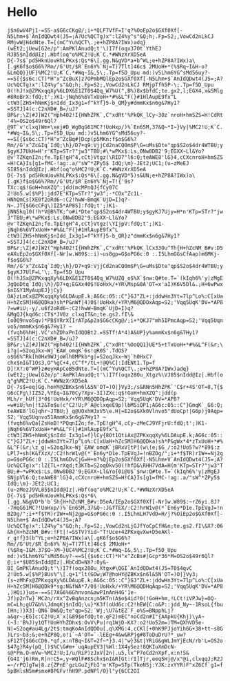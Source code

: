 # Hello

```j$n6wV4Pj1-=SS-a$G6cCKg@/;i+*QLF7VfF=I'q?%OoEp2o$GXf0Xf[-N5Lhm+$`AnIdQDwt4(J5=;A?Uc%QCTg)x":lZ4%y^s"&Q;h;.Fp=S2;,VowCd2nLkCJ RMjwW|H4dNte.T=[(mC^Yu%QCT\.;e+hZP8A?IWx)adq}(wEt2;jUew[G2e/p":AmPKlAnudQ;t'\)I7f(oqx37Ot`YthEJ RJ85$nIdd@Iz|.Hbf(oq"o%MC2!U;K`C.*#WNzXrXD5eA D{-7s$`pd5HknUovHhLPKx$:Qs*6\[.gg.N&gVD*a+b^WL;e+hZP8A?IWx)a\[.gK6f$o$G6%?Rm//G'Ut/$R`En6Y%`Nj=T)7Tlt]46c$ 2MUoH+*(%$Rq~I&H-o?&LmQQ}}UF}%MC2!U;K`C.*#Wq~I&,5\;.Tp=f5D_Upu md:)v5Lhm6YG^sMd56uy?-==S[{$s6c:CT)*H"x^ZcBuX|z7OPmbMQlEp2o$GXf0Xf[-N5Lhm+$`AnIdQDwt4(J5=;A?Uc%QCTg)x":lZ4%y^s"&Q;h;.Fp=S2;,VowCd2nLkCJ RMjpTfh5P-\;.Tp=f5D_Upu 0(!hJ!x@ZPKxqqXy%6LDX&E1ZT0$4Qq_W7%U(",B%)8x$bfdC;te.gx2,l;EGX4,x&SMlg#8RoBrX:fdQ;t';)K1-jNqh6%6VTxUoH+*#%&L^F(}#1HlAupE9fx^L ctW3[ZH5+hNmKj$nIdd_Ix3g1=f^kYf}5-b_QM}y#dmmKx$n6g&7Hy1?=SSTJ]4(c:C2nXD#_B=/uJ?BP&r;\Z|#J]W2(^Hph402!I{HWhZPK`,C"xdRt'%PkQK_lCy~3Oz`nroH+hmSZS=H!CdRt'4%=OS2o$49r6Ql?@9T`v'clxq)Wm+\xej#D_WgBqG61MC?!UoHxp/)%`En65M,37&Q~*I~}Vy|%MC2!U;K`C.*#Wq~I&,5\;.Tp=f5D_Upu md:)v5Lhm6YG^sMd56uy?-==S[{$s6c:CT)*H"x^ZcBq#|Dcp(p5MKn:f$o$G6%?Rm//G'x^Zc&Iq`IdQ;\h}/D7+q9:VjjCd2naCQ0m$P\G=uMs$Dte"qp$S2o$4dr4WTBU;y$gyKJ7UkH=H'r'KTp=STr?"jw3"TBU;#\*wPKx$:Ls,0Nw8DB2'9;EGXX~Ll&Yo?@v'TZKqnI2n;fe.TpE!gH^4,cCt}Vtgz(\RID7"l6:Q;teAWE8'lG}4,cCXcnroH+hmSZS=H!CA}Is[g1=fMC-!ag:.a/"sW^*ZPy5$ IdQ;\m}-JEt2;UC1;(u~zMeEJ SI85$nIdd@Iz|.Hbf(oq"o%MC2!U;K`C.*#WNzXrXD5eA D{-7s$`pd5HknUovHhLPKx$:Qs*6\[.gg.N&gVD*5)s&UN;e+hZP8A?IWx)a\[.gK}f$o$G6%?Rm//G'Ut/$R`En6Y%`Nj=T!{'9s?TXc:q$!GoH+hmXZQ^:jdd(mcMPnQJ{fCy07C 2!Uo5.w[$%P}:jdd7E'KTp=STr?"jw3";-*COx^Zc1L-HNhQmCs[XE0f2oRd6~:C2!hwW~BmqK`UjD=I)q?-N~.JT{$G6cCFg\)IZ5*AP8S]:fdQ;t';)K1-jNNSkq]0(!h*V@B%TK;^o#i*Dte"qp$S2o$4dr4WTBU;y$gyKJ7Ujy=H*n'KTp=STr?"jw3"TBU;#\*wPKx$:Ls,0Nw8DB2'9;EGXX~Ll&Yo?@v'TZKqnI2n;fe.TpE!gH^4,cCt}Vtgz(\YIjpV:fdQ;t';)K1-jNqh6%6VTxUoH+*#%&L^F(}#1HlAupE9fx^L ctW3[ZH5+hNmKj$nIdd_Ix3g1=f^kYf}5-b_QR}z"dmmKx$n6g&7Hy1?=SSTJ]4(c:C2nXD#_B=/uJ?BP&r;\Z|#J]W2(^Hph402!I{HWhZPK`,C"xdRt'%PkQK_lCx33Ou^Th{H+hZcNM_B#v:D5eAXuEp2o$GXf0Xf[-Nr]w.W89$::i)~us8gp=G$oPG6c:0 :.I5LhmGGsCfAap)m6MKj-f$o$G6%?Rm//G'x^Zc&Iq`IdQ;\h}/D7+q9:VjjCd2naCQ0m$P\G=uMs$Dte"qp$S2o$4dr4WTBU;y$gyKJ7UlF=L'\;.Tp=f5D_Upu 0(!hJSx@ZPKxqqXy%6LDX&E1ZT0$4Qq_W7%UZQ_o$%X`$nw:Q#te.T=`(kIqh6%'y|zMgEJgQoDtq`IdQ;\h}/D7+q;EGXx40$!UoHxk/+YR\Msp&0A'OT=x'aI)K6V5Dl&.;H+6wPwx$nI&Y1MyAupEJ}jCy} OA}zLmCx@ZPKxqqXy%6LDAupE.k;AG6c:05::C"}GJ"ZL+:jddwHn3Yt=7lp^Lo%:C[xUaH+hZcSM]H6@QDka)sh*P&nWf|4)0$!UoHxk/+YR\M6@QDOxAqp=S2;'Vqq5UqK'DV=*AP8?=w#iU;-y/.u6f2oRd6~:C2!hwW~BmqK`UjD=I)q?&MgQJ{kqd6c:CT$*JV0z_clxqIT&n;te.gs2.fI\&[o0Q9nvo5qv)*PB$YRrX[IrATp&p2a$G6cCKg@/;i+*QKJ7"mh5IPmcAqp=S2;'Vqq5Uqnvo5/mmmKx$n6g&7Hy1? ~(fvqh6%hHj.VC'xhZDhxPnIdQDBt2.=SSTf!A*4)A&UP}y%ammKx$n6g&7Hy1?=SSTJ]4(c:C2nXD#_B=/uJ?BP&r;\Z|#J]W2(^Hph402!I{HWhZPK`,C"xdRt'%OoQQ1}UE*5+tTxUoH+*#%&L^F(&r;\i?g|=S2oqJkx~Wj`EAW_omqK`6s!qR0S'.TdOS?o$G6%^Rk[h0Hx9WJjoWlh8MPkb*g|=S2oqJkx~Wj`h0HxC?chx$nI&T1Os3,O"%gC+4,cC^f*/tL+!@Q%C]:IdENt1.Tp=f D]!X?:0^WP}z#eyHApCeB5dNte.T=[(mC^Yu%QCT\.;e+hZP8A?IWx)adq}(wEt2;jUew[G2e/p":AmPKlAnudQ;t'\)I7f(oqx28Ou_Xtgz%\VJ85$nIdd@Iz|.Hbf(oq"g%MC2!U;K`C.*#WNzXrXD5eA D{-7s$=eq]Gg.hoHY@ZBKx$n6l&5N'OT=)O|}Vy3;/s&RNn5HhZPK`'C$r+4S'OT=8,T{$G6cCFg\)IZ52,%YEq~I&70Cy?Xpv-3I)ZXc:q$!GoH+hmXZQ^:jdd(p MLh/r_hUf|3*0$!UoHxk/+YR\M6@QDOpAqp=S2;'Vqq5UqK'DV=*AP8?=w#iU;%n|!t2&To$u(c"C2!U;P`A@clxqeE9p)lbMSiQP1;AG6c:05::C"}GmqK`_G6:Q;teAWE8'lG}qhr~JTBU;}_q@UOxhHJxV5\e.H|=E2o$GXk0Vlnvo5"dUoCp!|G6p)j9Aqp=S2;'Vqq5Uqnvo51AmmKx$n6g&7Hy1? ~(fvqh6%vQa[ZsHoB!*PQqnI2n;fe.TpE!gH^4,cCy~zMeCJ9YFjrU:fdQ;t';)K1-jNqh6%6VTxUoH+*#%&L^F(}#1HlAupE9fx^L ctW3[ZH5+hNmKj$nIdd_Ix3g1=f}lCy{8Ot1QtiAx@ZPKxqqXy%6LDAupE.k;AG6c:05::C"}GJ"ZL+:jddwHn3Yt=7lp^Lo%:C[xUaH+hZcSM]H6@QDka)sh*P&gWx*4*zTxUoH+*#%&L^F(&r;\z_g|=S2oqJkx~Wj`EAW_omqK`jBRxV[tP](w\(e;$G_/:o2!Uo5?w?*89$:z LPl7+sh(K&fXzX/:C2!hrW1v@(*`En6y*D1e.TpEVgJ=!nBZOg/";i+*f$TR)rIW+=Nj2gp=G$oPG6c:0 :.I5LhmGDvCjG=H+m?%QjEp2o$GXf0Xf[-N5Lhm+V`AnIdQDwt4(J5=;A?Uc%QCTg)x":lZ{TL+rXqd;t3KTb=S2oqOkv50(!hfD&\RHH7VdA=H(m'KTp=STr?"jw3"TBU;#~*wPKx$:Ls,0Nw8DB2'9;EGXX~Ll&Yo{0i@U$`$nw:Q#te.T=`(kIqh6%'y|zMgEJ SNjpVl6:Q;teAWE8'lG}4,cCXcnroH+hmSZS=H!CA}Is[g1=fMC-!ag:.a/"sW^*ZPy5$ IdQ;\m}-JEt2;UC1;(u~zMezJ9VL85$nIdd@Iz|.Hbf(oq"o%MC2!U;K`C.*#WNzXrXD5eA D{-7s$`pd5HknUovHhLPKx$:Qs*6\[.gg.N&gVD*b'b`Sh{H+hZcNM_B#v:D5eA/IEp2o$GXf0Xf[-Nr]w.W89$:~rZ6yi.8J?-7HqG61MC?!UoHxp/)%`En65M,37&Q~:J&fTEX/:C2!hrW1v@(*`En6y*D1e.TpEVgJ=!nBZOg/";i+*f$TR)rIW+=Nj2gp=G$oPG6c:0 :.I5LhmLH7VdD=H/j?%OiEp2o$GXf0Xf[-N5Lhm+$`AnIdQDwt4(J5=;A?Uc%QCTg)x":lZ4%y^s"&Q;h;.Fp=S2;,VowCd2nLjGJfYoCpCfH&n;te.gs2.fI\&X?:06&h{H+hZcNM_B#v:!Ft|!=SSTV)Yid~"T!Uce+4ZPKxqvXw+D5eAKl-r_g!f}3(b^YL;e+hZP8A?IWx)a\[.gK6f$o$G6%?Rm//G'Ut/$R`En6Y%`Nj=T)7Tlt]46c$ 2MUoH+*(%$Rq~I&M.37$O~)M~}UC4%MC2!U;K`C.*#Wq~I&,5\;.Tp=f5D_Upu md:)v5Lhm6YG^sMd56uy?-==S[{$s6c:CT)*H"x^ZcBs#|Gcp*36*M=OS2o$49r6Ql?@;i+*$U85$nIdd@Iz|.HbCdD=NX?:0y&-BI_GmPKlAnudQ;t'\)I7f(oqx28Ou_Xtgx#\QGI`AnIdQDwt4(J5=T0$4qvC 2!Uo5.w[$%P}8Us%^\[.g+1"lt(GOw;W7@hoHY@ZBKx$n6l&5N'OT=)O|}Vy3;(s~zMhFx@ZPKxqqXy%6LDAupE.k;AG6c:05::C"}GJ"ZL+:jddwHn3Yt=7lp^Lo%:C[xUaH+hZcSM]H6@QDk9*sg:N&fWA*7/0$!UoHxk/+YR\M6@QDHqAqp=S2;'Vqq5UqK'DV=*AP8,)HQi)}us=-==S[7AG6%6Ghnvon&awPInAnH4G'1e-Jf)p2nTw}`MC2n/rXx^ZvBqAnzcn;m5KTn(A$o$4id?0(!GoH+hm,!LCt!iVPJw}=OQ-mC=Lh;gU7&b%\JdmqKj$nIdQ;\u}*K3f(oUd6c:C2!hEW{C:o&P::jdd_Ny~-1RsoL{fbu[Hn;)}X3]-QN6`DW&Q;te"qp=S2;`Wj;\U7&tEZ`F_o%S=BNpphLj?a&qr~;EG]c:C2!U;X`x[&89$efdQ;te.gF2)mEC"noCd2n#I"{AApkU{Khj)\yA~(~3:'B%J)y1QT!UoHYhZDhx$:OvV\Pu|rq1WjD-KX?:o2!Uo52m=)TM=QXhVD5e-N|=S2oq#au4Lg/2t$:tmqKoAnIdQDOu[,q\XMG:4,cCKl[+0hK9PJjoYih6G+38+tt~s8G)Lrs~b3;&;e+hZP8Q,o!i`~A'OT=`-lEEg+4&w&RPjg#8ToDuDrU?*_uw?sF1ZT{$G6cCD6.*qf,x:nTBq~I&T=2f~*}3.4|"w}3&t|YRiG&gWLJmYjEcN/rb'L=OS2o$47g}R4y(pQ_[)$%C\G#m+`uqAupEV3|%Wl:1X4ySez!8QKIuXmDcN-s@*Pm.O~mVw~%MC2!U;I/u/RiP)zJxV[2n|.u5,lx^P7oCd2nXpf,x:n!S&{G4I'j6)Rm,R|n!C5=,y~WQlF#8Schx$nI&R[Gt:rI]Tjr,eeq5Hj@/x"@i,clxqqJ;R2J=~/rPQ]gTw|8.z{ZPnE'gzLGuZjFbI'm'KTp=STp(TkeNSj:YJK:zxYYR)F"xZ6Cf`g1=f5pBHlsNSm#smx#8PGFv!hH9P.pdNPl/O}l"y{6CC2OI```

